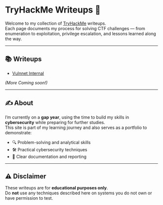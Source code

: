 # TryHackMe Writeups 🚩

Welcome to my collection of [TryHackMe](https://tryhackme.com/) writeups.  
Each page documents my process for solving CTF challenges — from enumeration to exploitation, privilege escalation, and lessons learned along the way.  

---

## 📚 Writeups
- [Vulnnet Internal](writeups/vulnnet_internal.md)

*(More Coming soon!)*

---

## ✍️ About
I’m currently on a **gap year**, using the time to build my skills in **cybersecurity** while preparing for further studies.  
This site is part of my learning journey and also serves as a portfolio to demonstrate:  

- 🔍 Problem-solving and analytical skills  
- 🛠️ Practical cybersecurity techniques  
- 📝 Clear documentation and reporting  

---

## ⚠️ Disclaimer
These writeups are for **educational purposes only**.  
Do **not** use any techniques described here on systems you do not own or have permission to test.  
